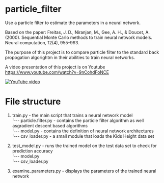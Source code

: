 # particle_filter
Use a particle filter to estimate the parameters in a neural network.

Based on the paper: Freitas, J. D., Niranjan, M., Gee, A. H., & Doucet, A. (2000). Sequential Monte Carlo methods to train neural network models. Neural computation, 12(4), 955-993.

The purpose of this project is to compare particle filter to the standard back propogation algorightm in their abilities to train neural networks.

A video presentation of this project is on Youtube https://www.youtube.com/watch?v=9nCohdFoNCE

[![YouTube video](http://img.youtube.com/vi/9nCohdFoNCE/0.jpg)](http://www.youtube.com/watch?v=9nCohdFoNCE)

# File structure

1. train.py - the main script that trains a neural network model </br>
            └-- particle.filter.py - contains the particle filter algorithm as well asgradient descent based algorithms       
            └-- model.py - contains the definition of neural network architectures          
            └-- csv_loader.py - a small module that loads the Kids Height data set
         
2. test_model.py - runs the trained model on the test data set to check for prediction accuracy </br>
                 └-- model.py              
                 └-- csv_loader.py

3. examine_parameters.py - displays the parameters of the trained neural network

